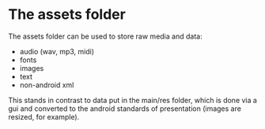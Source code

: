 # The assets folder

The assets folder can be used to store raw media and data:

* audio (wav, mp3, midi)
* fonts
* images
* text
* non-android xml

This stands in contrast to data put in the main/res folder, which is done via a gui and converted to the android standards of presentation (images are resized, for example).
